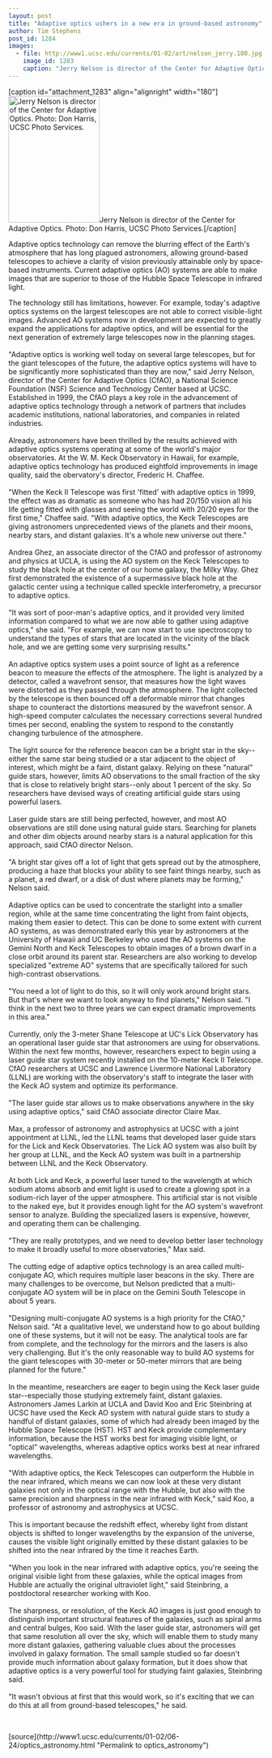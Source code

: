 ```yaml
---
layout: post
title: "Adaptive optics ushers in a new era in ground-based astronomy"
author: Tim Stephens
post_id: 1284
images:
  - file: http://www1.ucsc.edu/currents/01-02/art/nelson_jerry.180.jpg
    image_id: 1283
    caption: "Jerry Nelson is director of the Center for Adaptive Optics. Photo: Don Harris, UCSC Photo Services."
---
```


[caption id="attachment_1283" align="alignright" width="180"]<a href="http://localhost/mysite/wp-content/uploads/2002/06/nelson_jerry.180.jpg"><img class="size-full wp-image-1283" src="http://localhost/mysite/wp-content/uploads/2002/06/nelson_jerry.180.jpg" alt="Jerry Nelson is director of the Center for Adaptive Optics. Photo: Don Harris, UCSC Photo Services." width="180" height="250" /></a>Jerry Nelson is director of the Center for Adaptive Optics. Photo: Don Harris, UCSC Photo Services.[/caption]
<p>
  Adaptive optics technology can remove the blurring effect of the Earth's atmosphere that has long plagued astronomers, allowing ground-based telescopes to achieve a clarity of vision previously attainable only by space-based instruments. Current adaptive optics (AO) systems are able to make images that are superior to those of the Hubble Space Telescope in infrared light.
</p>The technology still has limitations, however. For example, today's adaptive optics systems on the largest telescopes are not able to correct visible-light images. Advanced AO systems now in development are expected to greatly expand the applications for adaptive optics, and will be essential for the next generation of extremely large telescopes now in the planning stages.<br>
<br>
"Adaptive optics is working well today on several large telescopes, but for the giant telescopes of the future, the adaptive optics systems will have to be significantly more sophisticated than they are now," said Jerry Nelson, director of the Center for Adaptive Optics (CfAO), a National Science Foundation (NSF) Science and Technology Center based at UCSC. Established in 1999, the CfAO plays a key role in the advancement of adaptive optics technology through a network of partners that includes academic institutions, national laboratories, and companies in related industries.<br>
<br>
Already, astronomers have been thrilled by the results achieved with adaptive optics systems operating at some of the world's major observatories. At the W. M. Keck Observatory in Hawaii, for example, adaptive optics technology has produced eightfold improvements in image quality, said the obervatory's director, Frederic H. Chaffee.<br>
<br>
"When the Keck II Telescope was first 'fitted' with adaptive optics in 1999, the effect was as dramatic as someone who has had 20/150 vision all his life getting fitted with glasses and seeing the world with 20/20 eyes for the first time," Chaffee said. "With adaptive optics, the Keck Telescopes are giving astronomers unprecedented views of the planets and their moons, nearby stars, and distant galaxies. It's a whole new universe out there."<br>
<br>
Andrea Ghez, an associate director of the CfAO and professor of astronomy and physics at UCLA, is using the AO system on the Keck Telescopes to study the black hole at the center of our home galaxy, the Milky Way. Ghez first demonstrated the existence of a supermassive black hole at the galactic center using a technique called speckle interferometry, a precursor to adaptive optics.<br>
<br>
"It was sort of poor-man's adaptive optics, and it provided very limited information compared to what we are now able to gather using adaptive optics," she said. "For example, we can now start to use spectroscopy to understand the types of stars that are located in the vicinity of the black hole, and we are getting some very surprising results."<br>
<br>
An adaptive optics system uses a point source of light as a reference beacon to measure the effects of the atmosphere. The light is analyzed by a detector, called a wavefront sensor, that measures how the light waves were distorted as they passed through the atmosphere. The light collected by the telescope is then bounced off a deformable mirror that changes shape to counteract the distortions measured by the wavefront sensor. A high-speed computer calculates the necessary corrections several hundred times per second, enabling the system to respond to the constantly changing turbulence of the atmosphere.<br>
<br>
The light source for the reference beacon can be a bright star in the sky--either the same star being studied or a star adjacent to the object of interest, which might be a faint, distant galaxy. Relying on these "natural" guide stars, however, limits AO observations to the small fraction of the sky that is close to relatively bright stars--only about 1 percent of the sky. So researchers have devised ways of creating artificial guide stars using powerful lasers.<br>
<br>
Laser guide stars are still being perfected, however, and most AO observations are still done using natural guide stars. Searching for planets and other dim objects around nearby stars is a natural application for this approach, said CfAO director Nelson.<br>
<br>
"A bright star gives off a lot of light that gets spread out by the atmosphere, producing a haze that blocks your ability to see faint things nearby, such as a planet, a red dwarf, or a disk of dust where planets may be forming," Nelson said.<br>
<br>
Adaptive optics can be used to concentrate the starlight into a smaller region, while at the same time concentrating the light from faint objects, making them easier to detect. This can be done to some extent with current AO systems, as was demonstrated early this year by astronomers at the University of Hawaii and UC Berkeley who used the AO systems on the Gemini North and Keck Telescopes to obtain images of a brown dwarf in a close orbit around its parent star. Researchers are also working to develop specialized "extreme AO" systems that are specifically tailored for such high-contrast observations.<br>
<br>
"You need a lot of light to do this, so it will only work around bright stars. But that's where we want to look anyway to find planets," Nelson said. "I think in the next two to three years we can expect dramatic improvements in this area."<br>
<br>
Currently, only the 3-meter Shane Telescope at UC's Lick Observatory has an operational laser guide star that astronomers are using for observations. Within the next few months, however, researchers expect to begin using a laser guide star system recently installed on the 10-meter Keck II Telescope. CfAO researchers at UCSC and Lawrence Livermore National Laboratory (LLNL) are working with the observatory's staff to integrate the laser with the Keck AO system and optimize its performance.<br>
<br>
"The laser guide star allows us to make observations anywhere in the sky using adaptive optics," said CfAO associate director Claire Max.<br>
<br>
Max, a professor of astronomy and astrophysics at UCSC with a joint appointment at LLNL, led the LLNL teams that developed laser guide stars for the Lick and Keck Observatories. The Lick AO system was also built by her group at LLNL, and the Keck AO system was built in a partnership between LLNL and the Keck Observatory.<br>
<br>
At both Lick and Keck, a powerful laser tuned to the wavelength at which sodium atoms absorb and emit light is used to create a glowing spot in a sodium-rich layer of the upper atmosphere. This artificial star is not visible to the naked eye, but it provides enough light for the AO system's wavefront sensor to analyze. Building the specialized lasers is expensive, however, and operating them can be challenging.<br>
<br>
"They are really prototypes, and we need to develop better laser technology to make it broadly useful to more observatories," Max said.<br>
<br>
The cutting edge of adaptive optics technology is an area called multi-conjugate AO, which requires multiple laser beacons in the sky. There are many challenges to be overcome, but Nelson predicted that a multi-conjugate AO system will be in place on the Gemini South Telescope in about 5 years.<br>
<br>
"Designing multi-conjugate AO systems is a high priority for the CfAO," Nelson said. "At a qualitative level, we understand how to go about building one of these systems, but it will not be easy. The analytical tools are far from complete, and the technology for the mirrors and the lasers is also very challenging. But it's the only reasonable way to build AO systems for the giant telescopes with 30-meter or 50-meter mirrors that are being planned for the future."<br>
<br>
In the meantime, researchers are eager to begin using the Keck laser guide star--especially those studying extremely faint, distant galaxies. Astronomers James Larkin at UCLA and David Koo and Eric Steinbring at UCSC have used the Keck AO system with natural guide stars to study a handful of distant galaxies, some of which had already been imaged by the Hubble Space Telescope (HST). HST and Keck provide complementary information, because the HST works best for imaging visible light, or "optical" wavelengths, whereas adaptive optics works best at near infrared wavelengths.<br>
<br>
"With adaptive optics, the Keck Telescopes can outperform the Hubble in the near infrared, which means we can now look at these very distant galaxies not only in the optical range with the Hubble, but also with the same precision and sharpness in the near infrared with Keck," said Koo, a professor of astronomy and astrophysics at UCSC.<br>
<br>
This is important because the redshift effect, whereby light from distant objects is shifted to longer wavelengths by the expansion of the universe, causes the visible light originally emitted by these distant galaxies to be shifted into the near infrared by the time it reaches Earth.<br>
<br>
"When you look in the near infrared with adaptive optics, you're seeing the original visible light from these galaxies, while the optical images from Hubble are actually the original ultraviolet light," said Steinbring, a postdoctoral researcher working with Koo.<br>
<br>
The sharpness, or resolution, of the Keck AO images is just good enough to distinguish important structural features of the galaxies, such as spiral arms and central bulges, Koo said. With the laser guide star, astronomers will get that same resolution all over the sky, which will enable them to study many more distant galaxies, gathering valuable clues about the processes involved in galaxy formation. The small sample studied so far doesn't provide much information about galaxy formation, but it does show that adaptive optics is a very powerful tool for studying faint galaxies, Steinbring said.<br>
<br>
"It wasn't obvious at first that this would work, so it's exciting that we can do this at all from ground-based telescopes," he said.
<p>
  <br>

</p>
<p>

</p>
[source](http://www1.ucsc.edu/currents/01-02/06-24/optics_astronomy.html "Permalink to optics_astronomy")
